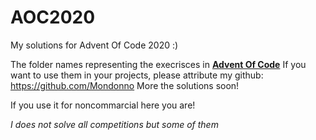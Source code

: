 # AOC2020
My solutions for Advent Of Code 2020 :) 

The folder names representing the execrisces in [**Advent Of Code**](https://adventofcode.com/)
If you want to use them in your projects, please attribute my github: https://github.com/Mondonno
More the solutions soon!

If you use it for noncommarcial here you are!

*I does not solve all competitions but some of them*
